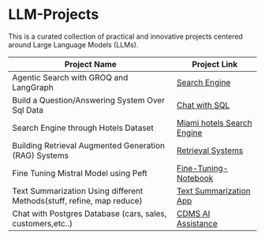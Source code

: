 # LLM-Projects
 This is a curated collection of practical and innovative projects centered around Large Language Models (LLMs).

| Project Name | Project Link |
|--------------|--------------|
| Agentic Search with GROQ and LangGraph | [Search Engine](https://github.com/Xmen3em/LLM-Projects/tree/main/Search%20Engine) |
| Build a Question/Answering System Over Sql Data | [Chat with SQL](https://github.com/Xmen3em/LLM-Projects/tree/main/Chat_with_SQL) |
| Search Engine through Hotels Dataset | [Miami hotels Search Engine](https://github.com/Xmen3em/LLM-Projects/tree/main/Hotels%20Dataset%20Project)
| Building Retrieval Augmented Generation (RAG) Systems | [Retrieval Systems](https://github.com/Xmen3em/LLM-Projects/tree/main/Retrieval%20Systems) |
| Fine Tuning Mistral Model using Peft | [Fine-Tuning-Notebook](https://github.com/Xmen3em/LLM-Projects/blob/main/Fine%20Tuning%20LLMs/Fine_Tuning_Mistral_Model.ipynb) |
| Text Summarization Using different Methods(stuff, refine, map reduce) | [Text Summarization App](https://github.com/Xmen3em/LLM-Projects/tree/main/Text-Summarization) |
| Chat with Postgres Database (cars, sales, customers,etc..) | [CDMS AI Assistance](https://github.com/Xmen3em/LLM-Projects/tree/main/Chat%20With%20Postgres%20Database) |
